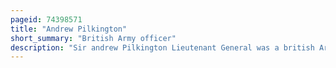 ```yaml
---
pageid: 74398571
title: "Andrew Pilkington"
short_summary: "British Army officer"
description: "Sir andrew Pilkington Lieutenant General was a british Army Officer who served through the napoleonic Wars and the War of 1812. He saw first Service as a Marine at the glorious first of June in 1794 where he was wounded twice and subsequently served with his Regiment in the 2nd Regiment of Foot at the Invasion of Trinidad in. After returning to britain Pilkington helped defeat the irish Rebellion of 1798 and became Part of the anglo-russian Invasion of Holland in the following Year."
---
```

